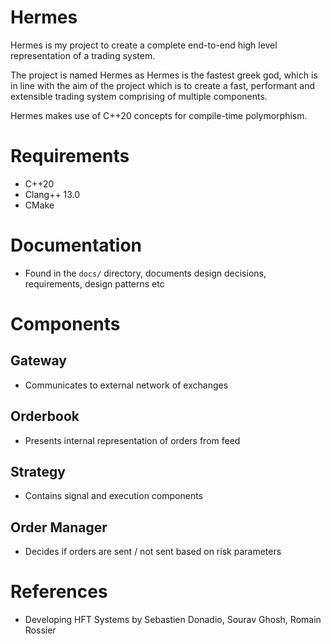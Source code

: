 # Hermes

Hermes is my project to create a complete end-to-end high level representation of a trading system.

The project is named Hermes as Hermes is the fastest greek god, which is in line with the aim of the project which is to create a fast, performant and extensible trading system comprising of multiple components.

Hermes makes use of C++20 concepts for compile-time polymorphism.

# Requirements

- C++20
- Clang++ 13.0
- CMake

# Documentation

- Found in the `docs/` directory, documents design decisions, requirements, design patterns etc

# Components

## Gateway

- Communicates to external network of exchanges

## Orderbook

- Presents internal representation of orders from feed

## Strategy

- Contains signal and execution components

## Order Manager

- Decides if orders are sent / not sent based on risk parameters

# References

- Developing HFT Systems by Sebastien Donadio, Sourav Ghosh, Romain Rossier